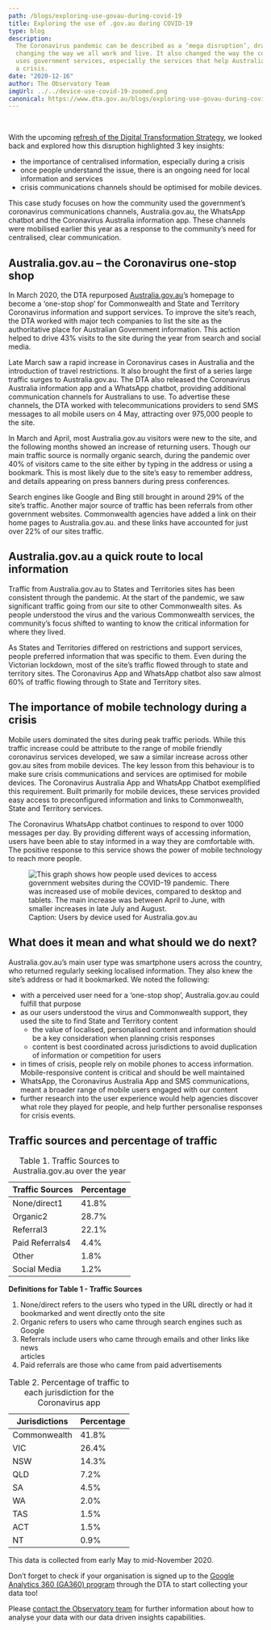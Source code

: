 ```yaml
---
path: /blogs/exploring-use-govau-during-covid-19
title: Exploring the use of .gov.au during COVID-19
type: blog
description:
  The Coronavirus pandemic can be described as a ‘mega disruption’, dramatically
  changing the way we all work and live. It also changed the way the community
  uses government services, especially the services that help Australians during
  a crisis.
date: "2020-12-16"
author: The Observatory Team
imgUrl: ../../device-use-covid-19-zoomed.png
canonical: https://www.dta.gov.au/blogs/exploring-use-govau-during-covid-19
---
```


<br />

With the upcoming
[refresh of the Digital Transformation Strategy](https://www.dta.gov.au/digital-transformation-strategy/digital-transformation-strategy-refresh),
we looked back and explored how this disruption highlighted 3 key insights:

<div class="max-42 mt-1">
<ul>
<li> the importance of centralised information, especially during a crisis</li>
<li>once people understand the issue, there is an ongoing need for local
  information and services</li>
<li>crisis communications channels should be optimised for mobile devices.</li>
</ul>
</div>

This case study focuses on how the community used the government’s coronavirus
communications channels, Australia.gov.au, the WhatsApp chatbot and the
Coronavirus Australia information app. These channels were mobilised earlier
this year as a response to the community’s need for centralised, clear
communication.

## Australia.gov.au – the Coronavirus one-stop shop

In March 2020, the DTA repurposed
[Australia.gov.au](https://australia.gov.au/)’s homepage to become a ‘one-stop
shop’ for Commonwealth and State and Territory Coronavirus information and
support services. To improve the site’s reach, the DTA worked with major tech
companies to list the site as the authoritative place for Australian Government
information. This action helped to drive 43% visits to the site during the year
from search and social media.

Late March saw a rapid increase in Coronavirus cases in Australia and the
introduction of travel restrictions. It also brought the first of a series large
traffic surges to Australia.gov.au. The DTA also released the Coronavirus
Australia information app and a WhatsApp chatbot, providing additional
communication channels for Australians to use. To advertise these channels, the
DTA worked with telecommunications providers to send SMS messages to all mobile
users on 4 May, attracting over 975,000 people to the site.

In March and April, most Australia.gov.au visitors were new to the site, and the
following months showed an increase of returning users. Though our main traffic
source is normally organic search, during the pandemic over 40% of visitors came
to the site either by typing in the address or using a bookmark. This is most
likely due to the site’s easy to remember address, and details appearing on
press banners during press conferences.

Search engines like Google and Bing still brought in around 29% of the site’s
traffic. Another major source of traffic has been referrals from other
government websites. Commonwealth agencies have added a link on their home pages
to Australia.gov.au. and these links have accounted for just over 22% of our
sites traffic.

## Australia.gov.au a quick route to local information

Traffic from Australia.gov.au to States and Territories sites has been
consistent through the pandemic. At the start of the pandemic, we saw
significant traffic going from our site to other Commonwealth sites. As people
understood the virus and the various Commonwealth services, the community’s
focus shifted to wanting to know the critical information for where they lived.

As States and Territories differed on restrictions and support services, people
preferred information that was specific to them. Even during the Victorian
lockdown, most of the site’s traffic flowed through to state and territory
sites. The Coronavirus App and WhatsApp chatbot also saw almost 60% of traffic
flowing through to State and Territory sites.

## The importance of mobile technology during a crisis

Mobile users dominated the sites during peak traffic periods. While this traffic
increase could be attribute to the range of mobile friendly coronavirus services
developed, we saw a similar increase across other gov.au sites from mobile
devices. The key lesson from this behaviour is to make sure crisis
communications and services are optimised for mobile devices. The Coronavirus
Australia App and WhatsApp Chatbot exemplified this requirement. Built primarily
for mobile devices, these services provided easy access to preconfigured
information and links to Commonwealth, State and Territory services.

The Coronavirus WhatsApp chatbot continues to respond to over 1000 messages per
day. By providing different ways of accessing information, users have been able
to stay informed in a way they are comfortable with. The positive response to
this service shows the power of mobile technology to reach more people.

<figure>
<img class="au-responsive-media img-shadow" src="../../device-use-covid-19.png" alt="This graph shows how people used devices to access government websites during the COVID-19 pandemic. There was increased use of mobile devices, compared to desktop and tablets. The main increase was between April to June, with smaller increases in late July and August."/>
<figcaption class="max-42">Caption: Users by device used for Australia.gov.au</figcaption>
</figure>

## What does it mean and what should we do next?

Australia.gov.au’s main user type was smartphone users across the country, who
returned regularly seeking localised information. They also knew the site’s
address or had it bookmarked. We noted the following:

<div class="max-42 mt-1">
  <ul>
    <li>with a perceived user need for a ‘one-stop shop’, Australia.gov.au could
  fulfill that purpose</li>
    <li>as our users understood the virus and Commonwealth support, they used the site
  to find State and Territory content
      <ul>
        <li>the value of localised, personalised content and information should be a key
      consideration when planning crisis responses</li>
        <li>content is best coordinated across jurisdictions to avoid duplication of
      information or competition for users</li>
      </ul>
    </li>
    <li>in times of crisis, people rely on mobile phones to access information.
    Mobile-responsive content is critical and should be well maintained</li>
    <li>WhatsApp, the Coronavirus Australia App and SMS communications, meant a
    broader range of mobile users engaged with our content</li>
    <li>further research into the user experience would help agencies discover what
    role they played for people, and help further personalise responses for crisis
    events.</li>
  </ul>
</div>

## Traffic sources and percentage of traffic

<div class="max-42 mt-1">
<table class="au-table au-table--striped">
    <caption class="au-table__caption">Table 1. Traffic Sources to Australia.gov.au over the year</caption>
    <thead class="au-table__head">
        <tr class="au-table__row">
            <th scope="col" class="au-table__header">Traffic Sources</th>
            <th scope="col" class="au-table__header au-table__header--numeric">Percentage</th>
        </tr>
    </thead>
    <tbody class="au-table__body">
        <tr class="au-table__row">
            <td class="au-table__cell">None/direct1</td>
            <td class="au-table__cell au-table__cell--numeric">41.8%</td>
        </tr>
        <tr class="au-table__row">
            <td class="au-table__cell">Organic2</td>
            <td class="au-table__cell au-table__cell--numeric">28.7%</td>
        </tr>
        <tr class="au-table__row">
            <td class="au-table__cell">Referral3</td>
            <td class="au-table__cell au-table__cell--numeric">22.1%</td>
        </tr>
        <tr class="au-table__row">
            <td class="au-table__cell">Paid Referrals4</td>
            <td class="au-table__cell au-table__cell--numeric">4.4%</td>
        </tr>
        <tr class="au-table__row">
            <td class="au-table__cell">Other</td>
            <td class="au-table__cell au-table__cell--numeric">1.8%</td>
        </tr>
        <tr class="au-table__row">
            <td class="au-table__cell">Social Media</td>
            <td class="au-table__cell au-table__cell--numeric">1.2%</td>
        </tr>
    </tbody>

</table>
</div>

**Definitions for Table 1 - Traffic Sources**

<div class="max-42 mt-1">
  <ol>
    <li>None/direct refers to the users who typed in the URL directly or had it
    bookmarked and went directly onto the site</li>
    <li>Organic refers to users who came through search engines such as Google</li>
    <li>Referrals include users who came through emails and other links like news</li>
      articles
    <li>Paid referrals are those who came from paid advertisements</li>
  </ol>
</div>

<div class="max-42 mt-2">
<table class="au-table au-table--striped">
    <caption class="au-table__caption">Table 2. Percentage of traffic to each jurisdiction for the Coronavirus app</caption>
    <thead class="au-table__head">
        <tr class="au-table__row">
            <th scope="col" class="au-table__header">Jurisdictions</th>
            <th scope="col" class="au-table__header au-table__header--numeric">Percentage</th>
        </tr>
    </thead>
    <tbody class="au-table__body">
        <tr class="au-table__row">
            <td class="au-table__cell">Commonwealth</td>
            <td class="au-table__cell au-table__cell--numeric">41.8%</td>
        </tr>
        <tr class="au-table__row">
            <td class="au-table__cell">VIC</td>
            <td class="au-table__cell au-table__cell--numeric">26.4%</td>
        </tr>
        <tr class="au-table__row">
            <td class="au-table__cell">NSW</td>
            <td class="au-table__cell au-table__cell--numeric">14.3%</td>
        </tr>
        <tr class="au-table__row">
            <td class="au-table__cell">QLD</td>
            <td class="au-table__cell au-table__cell--numeric">7.2%</td>
        </tr>
        <tr class="au-table__row">
            <td class="au-table__cell">SA</td>
            <td class="au-table__cell au-table__cell--numeric">4.5%</td>
        </tr>
        <tr class="au-table__row">
            <td class="au-table__cell">WA</td>
            <td class="au-table__cell au-table__cell--numeric">2.0%</td>
        </tr>
        <tr class="au-table__row">
            <td class="au-table__cell">TAS</td>
            <td class="au-table__cell au-table__cell--numeric">1.5%</td>
        </tr>
        <tr class="au-table__row">
            <td class="au-table__cell">ACT</td>
            <td class="au-table__cell au-table__cell--numeric">1.5%</td>
        </tr>
        <tr class="au-table__row">
            <td class="au-table__cell">NT</td>
            <td class="au-table__cell au-table__cell--numeric">0.9%</td>
        </tr>
    </tbody>
</table>
</div>
This data is collected from early May to mid-November 2020.

Don’t forget to check if your organisation is signed up to the
[Google Analytics 360 (GA360) program](https://www.dta.gov.au/our-projects/google-analytics-government)
through the DTA to start collecting your data too!

<section class="au-callout max-42">
<p>Please <a href="mailto:observatory@dta.gov.au">contact the Observatory team</a> for further information about how to analyse your data with our data driven insights capabilities.</p>
</section>
